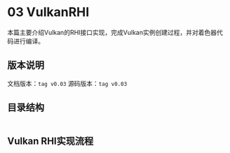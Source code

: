 # 03 VulkanRHI

本篇主要介绍Vulkan的RHI接口实现，完成Vulkan实例创建过程，并对着色器代码进行编译。

## 版本说明
文档版本：`tag v0.03`
源码版本：`tag v0.03`

## 目录结构
```bash

```

## Vulkan RHI实现流程



## 
